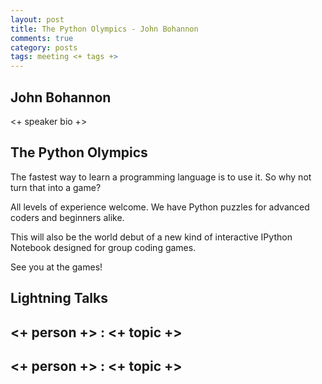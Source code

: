 ```yaml
---
layout: post
title: The Python Olympics - John Bohannon
comments: true
category: posts
tags: meeting <+ tags +>
---
```


## John Bohannon

<+ speaker bio +> 

## The Python Olympics

The fastest way to learn a programming language is to use it. So why not turn that into a game? 

All levels of experience welcome. We have Python puzzles for advanced coders and beginners alike.

This will also be the world debut of a new kind of interactive IPython Notebook designed for group coding games.

See you at the games!

## Lightning Talks 

## <+ person +> : <+ topic +>

## <+ person +> : <+ topic +>
